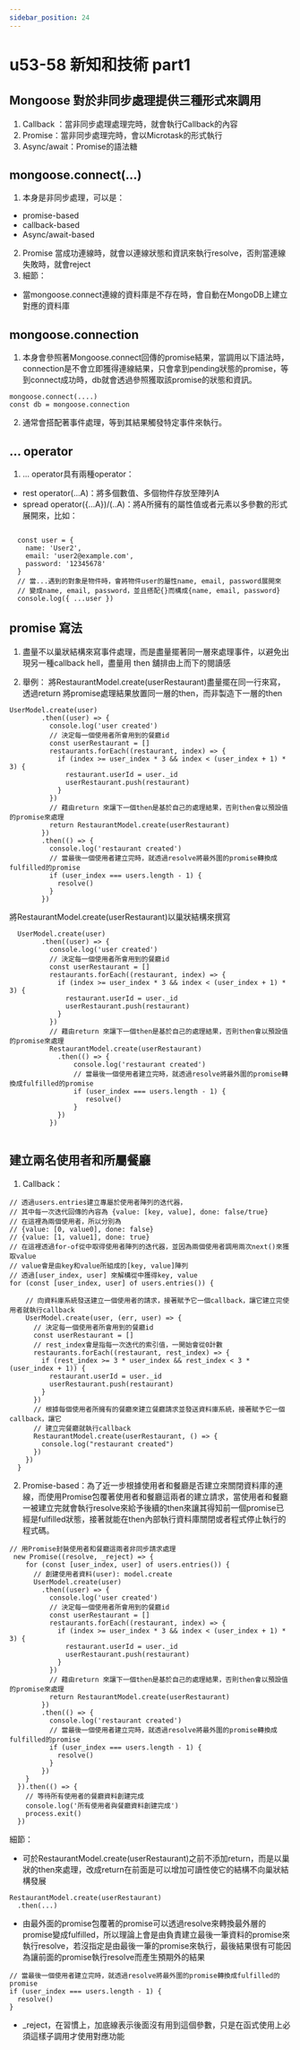 ```yaml
---
sidebar_position: 24
---
```


# u53-58 新知和技術 part1


## Mongoose 對於非同步處理提供三種形式來調用
1. Callback ：當非同步處理處理完時，就會執行Callback的內容
2. Promise：當非同步處理完時，會以Microtask的形式執行
3. Async/await：Promise的語法糖


## mongoose.connect(…)
1. 本身是非同步處理，可以是：
  - promise-based
  - callback-based
  - Async/await-based
2. Promise 當成功連線時，就會以連線狀態和資訊來執行resolve，否則當連線失敗時，就會reject
3. 細節：
  - 當mongoose.connect連線的資料庫是不存在時，會自動在MongoDB上建立對應的資料庫

## mongoose.connection 
1. 本身會參照著Mongoose.connect回傳的promise結果，當調用以下語法時，connection是不會立即獲得連線結果，只會拿到pending狀態的promise，等到connect成功時，db就會透過參照獲取該promise的狀態和資訊。
```
mongoose.connect(....)
const db = mongoose.connection
```

2. 通常會搭配著事件處理，等到其結果觸發特定事件來執行。


## ... operator
1. ... operator具有兩種operator：
  - rest operator(...A)：將多個數值、多個物件存放至陣列A
  - spread operator({...A})/(..A)：將A所擁有的屬性值或者元素以多參數的形式展開來，比如：
  
  ```
  
    const user = {
      name: 'User2',
      email: 'user2@example.com',
      password: '12345678'
    }
    // 當...遇到的對象是物件時，會將物件user的屬性name, email, password展開來
    // 變成name, email, password，並且搭配{}而構成{name, email, password}
    console.log({ ...user })
  ```

## promise 寫法
1. 盡量不以巢狀結構來寫事件處理，而是盡量擺著同一層來處理事件，以避免出現另一種callback hell，盡量用 then 舖排由上而下的閱讀感

2. 舉例：
將RestaurantModel.create(userRestaurant)盡量擺在同一行來寫，透過return 將promise處理結果放置同一層的then，而非製造下一層的then
```
UserModel.create(user)
        .then((user) => {
          console.log('user created')
          // 決定每一個使用者所會用到的餐廳id
          const userRestaurant = []
          restaurants.forEach((restaurant, index) => {
            if (index >= user_index * 3 && index < (user_index + 1) * 3) {
              restaurant.userId = user._id
              userRestaurant.push(restaurant)
            }
          })
          // 藉由return 來讓下一個then是基於自己的處理結果，否則then會以預設值的promise來處理
          return RestaurantModel.create(userRestaurant)
        })
        .then(() => {
          console.log('restaurant created')
          // 當最後一個使用者建立完時，就透過resolve將最外圍的promise轉換成fulfilled的promise
          if (user_index === users.length - 1) {
            resolve()
          }
        })
```

將RestaurantModel.create(userRestaurant)以巢狀結構來撰寫
```
  UserModel.create(user)
        .then((user) => {
          console.log('user created')
          // 決定每一個使用者所會用到的餐廳id
          const userRestaurant = []
          restaurants.forEach((restaurant, index) => {
            if (index >= user_index * 3 && index < (user_index + 1) * 3) {
              restaurant.userId = user._id
              userRestaurant.push(restaurant)
            }
          })
          // 藉由return 來讓下一個then是基於自己的處理結果，否則then會以預設值的promise來處理
          RestaurantModel.create(userRestaurant)
            .then(() => {
                console.log('restaurant created')
                // 當最後一個使用者建立完時，就透過resolve將最外圍的promise轉換成fulfilled的promise
                if (user_index === users.length - 1) {
                   resolve()
                }
            })
          })
  
```


## 建立兩名使用者和所屬餐廳

1. Callback：
```
// 透過users.entries建立專屬於使用者陣列的迭代器，
// 其中每一次迭代回傳的內容為 {value: [key, value], done: false/true}
// 在這裡為兩個使用者，所以分別為
// {value: [0, value0], done: false}
// {value: [1, value1], done: true}
// 在這裡透過for-of從中取得使用者陣列的迭代器，並因為兩個使用者調用兩次next()來獲取value
// value會是由key和value所組成的[key, value]陣列
// 透過[user_index, user] 來解構從中獲得key, value
for (const [user_index, user] of users.entries()) {

    // 向資料庫系統發送建立一個使用者的請求，接著賦予它一個callback，讓它建立完使用者就執行callback
    UserModel.create(user, (err, user) => {
      // 決定每一個使用者所會用到的餐廳id
      const userRestaurant = []
      // rest_index會是指每一次迭代的索引值，一開始會從0計數
      restaurants.forEach((restaurant, rest_index) => {
        if (rest_index >= 3 * user_index && rest_index < 3 * (user_index + 1)) {
          restaurant.userId = user._id
          userRestaurant.push(restaurant)
        }
      })
      // 根據每個使用者所擁有的餐廳來建立餐廳請求並發送資料庫系統，接著賦予它一個callback，讓它
      // 建立完餐廳就執行callback
      RestaurantModel.create(userRestaurant, () => {
        console.log("restaurant created")
      })
    })
  }
```

2. Promise-based：為了近一步根據使用者和餐廳是否建立來關閉資料庫的連線，而使用Promise包覆著使用者和餐廳這兩者的建立請求，當使用者和餐廳一被建立完就會執行resolve來給予後續的then來讓其得知前一個promise已經是fulfilled狀態，接著就能在then內部執行資料庫關閉或者程式停止執行的程式碼。
```
// 用Promise封裝使用者和餐廳這兩者非同步請求處理
 new Promise((resolve, _reject) => {
    for (const [user_index, user] of users.entries()) {
      // 創建使用者資料(user): model.create
      UserModel.create(user)
        .then((user) => {
          console.log('user created')
          // 決定每一個使用者所會用到的餐廳id
          const userRestaurant = []
          restaurants.forEach((restaurant, index) => {
            if (index >= user_index * 3 && index < (user_index + 1) * 3) {
              restaurant.userId = user._id
              userRestaurant.push(restaurant)
            }
          })
          // 藉由return 來讓下一個then是基於自己的處理結果，否則then會以預設值的promise來處理
          return RestaurantModel.create(userRestaurant)
        })
        .then(() => {
          console.log('restaurant created')
          // 當最後一個使用者建立完時，就透過resolve將最外圍的promise轉換成fulfilled的promise
          if (user_index === users.length - 1) {
            resolve()
          }
        })
    }
  }).then(() => {
    // 等待所有使用者的餐廳資料創建完成
    console.log('所有使用者與餐廳資料創建完成')
    process.exit()
  })
```

細節：
  - 可於RestaurantModel.create(userRestaurant)之前不添加return，而是以巢狀的then來處理，改成return在前面是可以增加可讀性使它的結構不向巢狀結構發展
  ```
  RestaurantModel.create(userRestaurant)
    .then(...)
  ```
  - 由最外面的promise包覆著的promise可以透過resolve來轉換最外層的promise變成fulfilled，所以理論上會是由負責建立最後一筆資料的promise來執行resolve，若沒指定是由最後一筆的promise來執行，最後結果很有可能因為讓前面的promise執行resolve而產生預期外的結果
  ```
  // 當最後一個使用者建立完時，就透過resolve將最外圍的promise轉換成fulfilled的promise
  if (user_index === users.length - 1) {
    resolve()
  }
  ```

  - _reject，在習慣上，加底線表示後面沒有用到這個參數，只是在函式使用上必須這樣子調用才使用對應功能